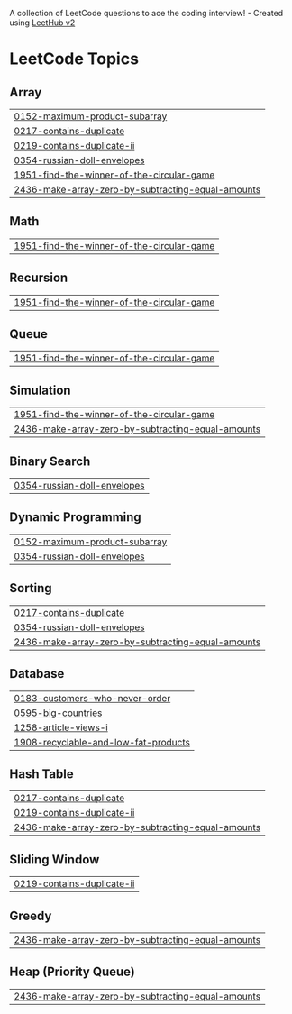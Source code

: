 A collection of LeetCode questions to ace the coding interview! - Created using [LeetHub v2](https://github.com/arunbhardwaj/LeetHub-2.0)
<!---LeetCode Topics Start-->
# LeetCode Topics
## Array
|  |
| ------- |
| [0152-maximum-product-subarray](https://github.com/Simranjatav917/DSA-Practice/tree/master/0152-maximum-product-subarray) |
| [0217-contains-duplicate](https://github.com/Simranjatav917/DSA-Practice/tree/master/0217-contains-duplicate) |
| [0219-contains-duplicate-ii](https://github.com/Simranjatav917/DSA-Practice/tree/master/0219-contains-duplicate-ii) |
| [0354-russian-doll-envelopes](https://github.com/Simranjatav917/DSA-Practice/tree/master/0354-russian-doll-envelopes) |
| [1951-find-the-winner-of-the-circular-game](https://github.com/Simranjatav917/DSA-Practice/tree/master/1951-find-the-winner-of-the-circular-game) |
| [2436-make-array-zero-by-subtracting-equal-amounts](https://github.com/Simranjatav917/DSA-Practice/tree/master/2436-make-array-zero-by-subtracting-equal-amounts) |
## Math
|  |
| ------- |
| [1951-find-the-winner-of-the-circular-game](https://github.com/Simranjatav917/DSA-Practice/tree/master/1951-find-the-winner-of-the-circular-game) |
## Recursion
|  |
| ------- |
| [1951-find-the-winner-of-the-circular-game](https://github.com/Simranjatav917/DSA-Practice/tree/master/1951-find-the-winner-of-the-circular-game) |
## Queue
|  |
| ------- |
| [1951-find-the-winner-of-the-circular-game](https://github.com/Simranjatav917/DSA-Practice/tree/master/1951-find-the-winner-of-the-circular-game) |
## Simulation
|  |
| ------- |
| [1951-find-the-winner-of-the-circular-game](https://github.com/Simranjatav917/DSA-Practice/tree/master/1951-find-the-winner-of-the-circular-game) |
| [2436-make-array-zero-by-subtracting-equal-amounts](https://github.com/Simranjatav917/DSA-Practice/tree/master/2436-make-array-zero-by-subtracting-equal-amounts) |
## Binary Search
|  |
| ------- |
| [0354-russian-doll-envelopes](https://github.com/Simranjatav917/DSA-Practice/tree/master/0354-russian-doll-envelopes) |
## Dynamic Programming
|  |
| ------- |
| [0152-maximum-product-subarray](https://github.com/Simranjatav917/DSA-Practice/tree/master/0152-maximum-product-subarray) |
| [0354-russian-doll-envelopes](https://github.com/Simranjatav917/DSA-Practice/tree/master/0354-russian-doll-envelopes) |
## Sorting
|  |
| ------- |
| [0217-contains-duplicate](https://github.com/Simranjatav917/DSA-Practice/tree/master/0217-contains-duplicate) |
| [0354-russian-doll-envelopes](https://github.com/Simranjatav917/DSA-Practice/tree/master/0354-russian-doll-envelopes) |
| [2436-make-array-zero-by-subtracting-equal-amounts](https://github.com/Simranjatav917/DSA-Practice/tree/master/2436-make-array-zero-by-subtracting-equal-amounts) |
## Database
|  |
| ------- |
| [0183-customers-who-never-order](https://github.com/Simranjatav917/DSA-Practice/tree/master/0183-customers-who-never-order) |
| [0595-big-countries](https://github.com/Simranjatav917/DSA-Practice/tree/master/0595-big-countries) |
| [1258-article-views-i](https://github.com/Simranjatav917/DSA-Practice/tree/master/1258-article-views-i) |
| [1908-recyclable-and-low-fat-products](https://github.com/Simranjatav917/DSA-Practice/tree/master/1908-recyclable-and-low-fat-products) |
## Hash Table
|  |
| ------- |
| [0217-contains-duplicate](https://github.com/Simranjatav917/DSA-Practice/tree/master/0217-contains-duplicate) |
| [0219-contains-duplicate-ii](https://github.com/Simranjatav917/DSA-Practice/tree/master/0219-contains-duplicate-ii) |
| [2436-make-array-zero-by-subtracting-equal-amounts](https://github.com/Simranjatav917/DSA-Practice/tree/master/2436-make-array-zero-by-subtracting-equal-amounts) |
## Sliding Window
|  |
| ------- |
| [0219-contains-duplicate-ii](https://github.com/Simranjatav917/DSA-Practice/tree/master/0219-contains-duplicate-ii) |
## Greedy
|  |
| ------- |
| [2436-make-array-zero-by-subtracting-equal-amounts](https://github.com/Simranjatav917/DSA-Practice/tree/master/2436-make-array-zero-by-subtracting-equal-amounts) |
## Heap (Priority Queue)
|  |
| ------- |
| [2436-make-array-zero-by-subtracting-equal-amounts](https://github.com/Simranjatav917/DSA-Practice/tree/master/2436-make-array-zero-by-subtracting-equal-amounts) |
<!---LeetCode Topics End-->